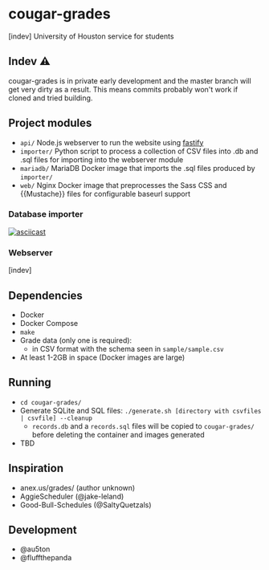 # cougar-grades
[indev] University of Houston service for students

## Indev ⚠
cougar-grades is in private early development and the master branch will get very dirty as a result. This means commits probably won't work if cloned and tried building.

## Project modules
- `api/` Node.js webserver to run the website using [fastify](https://github.com/fastify/fastify/)
- `importer/` Python script to process a collection of CSV files into .db and .sql files for importing into the webserver module
- `mariadb/` MariaDB Docker image that imports the .sql files produced by `importer/`
- `web/` Nginx Docker image that preprocesses the Sass CSS and {{Mustache}} files for configurable baseurl support

### Database importer
[![asciicast](https://asciinema.org/a/q2sB4WEdl1hiRYR4keoh3AFGw.svg)](https://asciinema.org/a/q2sB4WEdl1hiRYR4keoh3AFGw)

### Webserver
[indev]

## Dependencies
- Docker
- Docker Compose
- `make`
- Grade data (only one is required):
    - in CSV format with the schema seen in `sample/sample.csv`
- At least 1-2GB in space (Docker images are large)

## Running
- `cd cougar-grades/`
- Generate SQLite and SQL files: `./generate.sh [directory with csvfiles | csvfile] --cleanup`
    - `records.db` and a `records.sql` files will be copied to `cougar-grades/` before deleting the container and images generated
- TBD

## Inspiration
- anex.us/grades/ (author unknown)
- AggieScheduler (@jake-leland)
- Good-Bull-Schedules (@SaltyQuetzals)

## Development
- @au5ton
- @fluffthepanda
